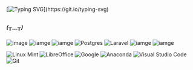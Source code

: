 <!--
**ddamar798/ddamar798** is a ✨ _special_ ✨ repository because its `README.md` (this file) appears on your GitHub profile.

Here are some ideas to get you started:
  
- 🔭 I’m currently working on ...   
- 🌱 I’m currently learning ... 
- 👯 I’m looking to collaborate on ... 
- 🤔 I’m looking for help with ...   
- 💬 Ask me about ... 
- 📫 How to reach me: ...   
- 😄 Pronouns: ...
- ⚡ Fun fact: ...
-->
<!-- <h1 align="left">Hey 👋 I'M DAMARR</h1> -->                                                                                                                                                                                          
[![Typing SVG](https://readme-typing-svg.demolab.com?font=Roboto&size=30&duration=3000&pause=2000&color=00FF00&width=435&lines=%7C%3D%3D%3D%3D%3D+LOADING+%3D%3D%3D%3D%3D%7C;Hello+world!%F0%9F%91%8B%F0%9F%8F%BB;+I'M+DAMARR;I+am+17+years+old%2C;I'm+From+Indonesian.;Let's+be+friends!+;%7C%3D%3D%3D%3D%3D+50%25+%3D%3D%3D%3D%3D%7C;COMPLET!)](https://git.io/typing-svg)
##


##### (╥﹏╥)
![image](https://img.shields.io/badge/HTML5-E34F26?style=for-the-badge&logo=html5&logoColor=white) ![iamge](https://img.shields.io/badge/PHP-777BB4?style=for-the-badge&logo=php&logoColor=white) ![iamge](https://img.shields.io/badge/Python-FFD43B?style=for-the-badge&logo=python&logoColor=blue) ![Postgres](https://img.shields.io/badge/MySQL-005C84?style=for-the-badge&logo=mysql&logoColor=white) ![Laravel](https://img.shields.io/badge/burpsuite-FF6633?style=for-the-badge&logo=burpsuite&logoColor=white) ![iamge](https://img.shields.io/badge/metasploit-2596CD?style=for-the-badge&logo=metasploit&logoColor=white)  ![iamge](https://img.shields.io/badge/Wireshark-1679A7?style=for-the-badge&logo=Wireshark&logoColor=white) 

![Linux Mint](https://img.shields.io/badge/Linux%20Mint-87CF3E?style=for-the-badge&logo=Linux%20Mint&logoColor=white) ![LibreOffice](https://img.shields.io/badge/LibreOffice-%2318A303?style=for-the-badge&logo=LibreOffice&logoColor=white) ![Google](https://img.shields.io/badge/GNU%20Bash-4EAA25?style=for-the-badge&logo=GNU%20Bash&logoColor=white)  ![Anaconda](https://img.shields.io/badge/Zsh-F15A24?style=for-the-badge&logo=Zsh&logoColor=white)    ![Visual Studio Code](https://img.shields.io/badge/Visual%20Studio%20Code-0078d7.svg?style=for-the-badge&logo=visual-studio-code&logoColor=white)  	![Git](https://img.shields.io/badge/Tor_Browser-7D4698?style=for-the-badge&logo=Tor-Browser&logoColor=white)




##


<!-- <img src="https://raw.githubusercontent.com/ddamar798/ddamar798/output/snake.svg" alt="Snake animation" />

###
